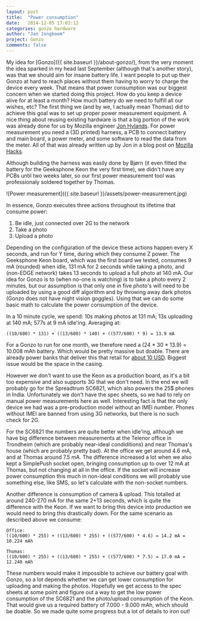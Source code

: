 ```yaml
---
layout: post
title:  "Power consumption"
date:   2014-12-05 17:03:12
categories: gonzo hardware
author: "Jan Jongboom"
project: Gonzo
comments: false
---
```


My idea for [Gonzo]({{ site.baseurl }}/about-gonzo/), from the very moment the idea sparked in my head last September (although that's another story), was that we should aim for insane battery life. I want people to put up their Gonzo at hard to reach places without them having to worry to charge the device every week. That means that power consumption was our biggest concern when we started doing this project. How do you keep a device alive for at least a month? How much battery do we need to fulfill all our wishes, etc? The first thing we (and by we, I actually mean Thomas) did to achieve this goal was to set up proper power measurement equipment. A nice thing about reusing existing hardware is that a big portion of the work was already done for us by Mozilla engineer [Jon Hylands](https://github.com/JonHylands). For power measurement you need a (3D printed) harness, a PCB to connect battery and main board, a power meter, and some software to read the data from the meter. All of that was already written up by Jon in a blog post on [Mozilla Hacks](https://hacks.mozilla.org/2014/04/measuring-power-consumption-on-phones/).

Although building the harness was easily done by Bjørn (it even fitted the battery for the Geeksphone Keon the very first time), we didn't have any PCBs until two weeks later, so our first power measurement tool was professionaly soldered together by Thomas.

<!--more-->

![Power measurement]({{ site.baseurl }}/assets/power-measurement.jpg)

In essence, Gonzo executes three actions throughout its lifetime that consume power:

1. Be idle, just connected over 2G to the network
2. Take a photo
3. Upload a photo

Depending on the configuration of the device these actions happen every X seconds, and run for Y time, during which they consume Z power. The Geeksphone Keon board, which was the first board we tested, consumes 9 mA (rounded) when idle, 131 mA for 2 seconds while taking a photo, and (non-EDGE network) takes 13 seconds to upload a full photo at 140 mA. Our idea for Gonzo is to (when no-one is watching) is to take a photo every 2 minutes, but our assumption is that only one in five photo's will need to be uploaded by using a good diff algorithm and by throwing away dark photos (Gonzo does not have night vision goggles). Using that we can do some basic math to calculate the power consumption of the device.

In a 10 minute cycle, we spend: 10s making photos at 131 mA; 13s uploading at 140 mA; 577s at 9 mA idle'ing. Averaging at:

    ((10/600) * 131) + ((13/600) * 140) + ((577/600) * 9) = 13.9 mA

For a Gonzo to run for one month, we therefore need a (24 \* 30 \* 13.9) = 10.008 mAh battery. Which would be pretty massive but doable. There are already power banks that deliver this that retail for [about 10 USD](http://www.mi.com/sg/mipowerbank10400/). Biggest issue would be the space in the casing.

However we don't want to use the Keon as a production board, as it's a bit too expensive and also supports 3G that we don't need. In the end we will probably go for the Spreadtrum SC6821, which also powers the 25$ phones in India. Unfortunately we don't have the spec sheets, so we had to rely on manual power measurements here as well. Interesting fact is that the only device we had was a pre-production model without an IMEI number. Phones without IMEI are banned from using 3G networks, but there is no such check for 2G.

For the SC6821 the numbers are quite better when idle'ing, although we have big difference between measurements at the Telenor office in Trondheim (which are probably near-ideal condiditions) and near Thomas's house (which are probably pretty bad). At the office we get around 4.6 mA, and at Thomas around 7.5 mA. The difference increased a lot when we also kept a SimplePush socket open, bringing consumption up to over 12 mA at Thomas, but not changing at all in the office. If the socket will increase power consumption this much in non-ideal conditions we will probably use something else, like SMS, so let's calculate with the non-socket numbers.

Another difference is consumption of camera & upload. This totalled at around 240-270 mA for the same 2+13 seconds, which is quite the difference with the Keon. If we want to bring this device into production we would need to bring this drastically down. For the same scenario as described above we consume:

    Office:
    ((10/600) * 255) + ((13/600) * 255) + ((577/600) * 4.6) = 14.2 mA = 10.224 mAh

    Thomas:
    ((10/600) * 255) + ((13/600) * 255) + ((577/600) * 7.5) = 17.0 mA = 12.240 mAh

These numbers would make it impossible to achieve our battery goal with Gonzo, so a lot depends whether we can get lower consumption for uploading and making the photos. Hopefully we get access to the spec sheets at some point and figure out a way to get the low power consumption of the SC6821 and the photo/upload consumption of the Keon. That would give us a required battery of 7.000 - 9.000 mAh, which should be doable. So we made quite some progress but a lot of details to iron out!
